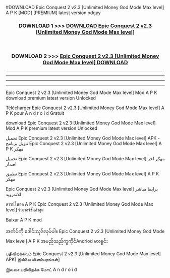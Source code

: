 #DOWNLOAD Epic Conquest 2  v2.3 [Unlimited Money God Mode Max level] A P K [MOD] [PREMIUM] latest version odgyy



<div align="center">

<h3>DOWNLOAD 1 >>> <a href="https://teeasianyam.web.app?sq=Epic Conquest 2  v2.3 [Unlimited Money God Mode Max level]">DOWNLOAD Epic Conquest 2  v2.3 [Unlimited Money God Mode Max level] </a></h3><br>

<h3>DOWNLOAD 2 >>> <a href="https://teeasianyam.web.app?sq=Epic Conquest 2  v2.3 [Unlimited Money God Mode Max level] ">Epic Conquest 2  v2.3 [Unlimited Money God Mode Max level]  DOWNLOAD </a></h3>

</div>


----------------------------------------------------------

----------------------------------------------------------

----------------------------------------------------------

----------------------------------------------------------


Epic Conquest 2  v2.3 [Unlimited Money God Mode Max level]  Mod A P K download premium latest version Unlocked

Télécharger Epic Conquest 2  v2.3 [Unlimited Money God Mode Max level]  A P K pour A n d r o i d Gratuit

download Epic Conquest 2  v2.3 [Unlimited Money God Mode Max level]  Mod A P K premium latest version Unlocked

تحميل Epic Conquest 2  v2.3 [Unlimited Money God Mode Max level]  APK - تنزيل برنامج Epic Conquest 2  v2.3 [Unlimited Money God Mode Max level]  A P K مهكر

تحميل Epic Conquest 2  v2.3 [Unlimited Money God Mode Max level]  مهكر اخر اصدار

تطبيق Epic Conquest 2  v2.3 [Unlimited Money God Mode Max level]  A P K مهكر

Epic Conquest 2  v2.3 [Unlimited Money God Mode Max level]  برابط مباشر للاندرويد

ดาวน์โหลด A P K Epic Conquest 2  v2.3 [Unlimited Money God Mode Max level]  รับเวอร์ชันล่าสุด

Baixar A P K mod

အက်ပ်ကို ဒေါင်းလုဒ်လုပ်ပါ။ Epic Conquest 2  v2.3 [Unlimited Money God Mode Max level]  A P K အမည်သည်ကူကိုင်Andriod ဗားရှင်း

பதிவிறக்கவும் Epic Conquest 2  v2.3 [Unlimited Money God Mode Max level]  APK[ இல்லை விளம்பரங்கள்] 
 
இலவச பதிவிறக்க மோட் A n d r o i d



